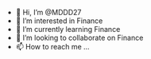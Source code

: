 - 👋 Hi, I’m @MDDD27
- 👀 I’m interested in Finance
- 🌱 I’m currently learning Finance
- 💞️ I’m looking to collaborate on Finance
- 📫 How to reach me ...

<!---
MDDD27/MDDD27 is a ✨ special ✨ repository because its `README.md` (this file) appears on your GitHub profile.
You can click the Preview link to take a look at your changes.
--->
